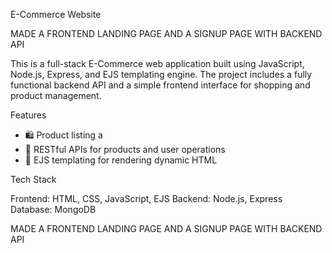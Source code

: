  E-Commerce Website

 
MADE A FRONTEND LANDING PAGE AND A SIGNUP PAGE WITH BACKEND API


This is a full-stack E-Commerce web application built using JavaScript, Node.js, Express, and EJS templating engine. The project includes a fully functional backend API and a simple frontend interface for shopping and product management.



 Features

- 🛍️ Product listing a
- 🔧 RESTful APIs for products and user operations
- 📄 EJS templating for rendering dynamic HTML

 Tech Stack

Frontend: HTML, CSS, JavaScript, EJS
Backend: Node.js, Express
Database: MongoDB

MADE A FRONTEND LANDING PAGE AND A SIGNUP PAGE WITH BACKEND API

